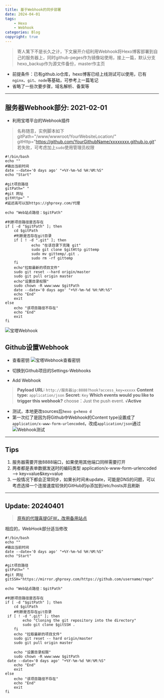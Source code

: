 ```yaml
---
title: 基于Webhook的同步部署
date: 2024-04-01
tags: 
    - Hexo
    - Webhook
categories: Blog
copyright: true
---
```



> 寄人篱下不是长久之计，下文展开介绍利用Webhook将Hexo博客部署到自己的服务器上，同时github-peges作为镜像站使用，接上一篇，默认分支hexo_backup作为源文件备份，master作主页

<!--more-->

- 前提条件：已有github.io仓库，hexo博客已经上线测试可以使用，已有`nginx`、`git`、`node`等基础，可参考上一篇笔记
- 省略了一些次要步骤，域名解析、备案等

----

## 服务器Webhook部分: 2021-02-01

- 利用宝塔平台的Webhook插件

> 名称随意，实例脚本如下
> gitPath="/www/wwwroot/YourWebsiteLocation/"
> gitHttp="<https://github.com/YourGithubName/xxxxxxxx.github.io.git>"
> 若失败，可考虑加上`sudo`使用管理员权限

``` shell
#!/bin/bash
echo ""
#输出当前时间
date --date='0 days ago' "+%Y-%m-%d %H:%M:%S"
echo "Start"
    
#git项目路径
gitPath=" "
#git 网址
gitHttp=" "
#延迟高可以加https://ghproxy.com/代理

echo "Web站点路径：$gitPath"
     
#判断项目路径是否存在
if [ -d "$gitPath" ]; then
    cd $gitPath
    #判断是否存在git目录
    if [ ! -d ".git" ]; then
            echo "在该目录下克隆 git"
            sudo git clone $gitHttp gittemp
            sudo mv gittemp/.git .
            sudo rm -rf gittemp
    fi
    echo"拉取最新的项目文件"
    sudo git reset --hard origin/master
    sudo git pull origin master
    echo"设置目录权限"
    sudo chown -R www:www $gitPath
    date --date='0 days ago' "+%Y-%m-%d %H:%M:%S"
    echo "End"
    exit
else
    echo "该项目路径不存在"
    echo "End"
    exit
fi
```

![宝塔Webhook][1]

## Github设置Webhook

- 查看密钥
![宝塔Webhook查看密钥][2]

- 切换到Github项目的Settings-Webhooks

- Add Webhook

> **Payload URL:** `http://服务器ip:8888?hook?access_key=xxxxx`
> **Content type:** `application/json`
> **Secret:** `Key`
> **Which events would you like to trigger this webhook?**
> choose：Just the push event.
> √**Active**

- 测试，本地更改sources后`hexo g`+`hexo d`
- 第一次红了是因为将Github中Webhook的Content type设置成了`application/x-www-form-urlencoded`，改成`application/json`通过
![Webhook测试][3]

----

## Tips

1. 服务器需要开放8888端口，如果使用其他端口同样需要打开
2. 两者都是表单数据发送时的编码类型
    application/x-www-form-urlencoded --> key=value&key=value
3. 一般情况下都会正常同步，如果长时间未update，可能是DNS的问题，可以考虑选择一个连接速度较快的GitHub的ip添加到/etc/hosts并且刷新

----

## Update: 20240401

> [原有的代理喜提GFW，改用备用站点][4]

相应的，WebHook部分适当修改

``` shell
#!/bin/bash
echo ""
#输出当前时间
date --date='0 days ago' "+%Y-%m-%d %H:%M:%S"
echo "Start"

#git项目路径
gitPath=" "
#git 网址
gitSSH="https://mirror.ghproxy.com/https://github.com/username/repo"
 
echo "Web站点路径：$gitPath"
 
#判断项目路径是否存在
if [ -d "$gitPath" ]; then
    cd $gitPath
    #判断是否存在git目录
 if [ ! -d ".git" ]; then  
        echo "Cloning the git repository into the directory"  
        sudo git clone $gitSSH .  
    fi
    echo "拉取最新的项目文件"
    sudo git reset -- hard origin/master
    sudo git pull origin master
    
    echo "设置目录权限"
    sudo chown -R www:www $gitPath
 date --date='0 days ago' "+%Y-%m-%d %H:%M:%S"
    echo "End"
    exit
else
    echo "该项目路径不存在"
    echo "End"
    exit
fi
```

[1]: https://www.lingzhicheng.cn/usr/file/picture/Hexo_synchronization/Webhook01.png
[2]: https://www.lingzhicheng.cn/usr/file/picture/Hexo_synchronization/Webhook02.png
[3]: https://www.lingzhicheng.cn/usr/file/picture/Hexo_synchronization/Webhook03.png
[4]: https://mirror.ghproxy.com/
